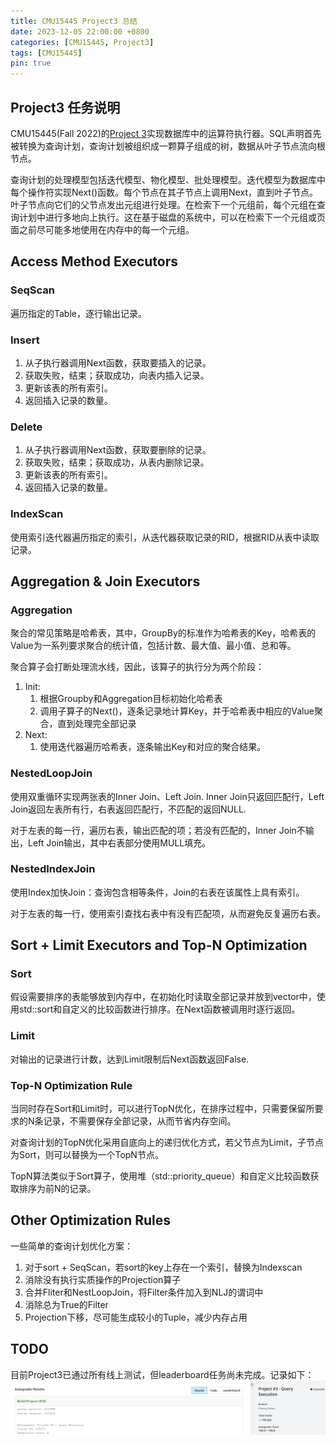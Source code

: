 ```yaml
---
title: CMU15445 Project3 总结
date: 2023-12-05 22:00:00 +0800
categories: [CMU15445, Project3]
tags: [CMU15445]
pin: true
---
```


## Project3 任务说明
CMU15445(Fall 2022)的[Project 3](https://15445.courses.cs.cmu.edu/fall2022/project3/)实现数据库中的运算符执行器。SQL声明首先被转换为查询计划，查询计划被组织成一颗算子组成的树，数据从叶子节点流向根节点。

查询计划的处理模型包括迭代模型、物化模型、批处理模型。迭代模型为数据库中每个操作符实现Next()函数。每个节点在其子节点上调用Next，直到叶子节点。叶子节点向它们的父节点发出元组进行处理。在检索下一个元组前，每个元组在查询计划中进行多地向上执行。这在基于磁盘的系统中，可以在检索下一个元组或页面之前尽可能多地使用在内存中的每一个元组。

## Access Method Executors
### SeqScan
遍历指定的Table，逐行输出记录。

### Insert
1. 从子执行器调用Next函数，获取要插入的记录。
2. 获取失败，结束；获取成功，向表内插入记录。
3. 更新该表的所有索引。
4. 返回插入记录的数量。

### Delete
1. 从子执行器调用Next函数，获取要删除的记录。
2. 获取失败，结束；获取成功，从表内删除记录。
3. 更新该表的所有索引。
4. 返回插入记录的数量。

### IndexScan
使用索引迭代器遍历指定的索引，从迭代器获取记录的RID，根据RID从表中读取记录。

## Aggregation & Join Executors
### Aggregation
聚合的常见策略是哈希表，其中，GroupBy的标准作为哈希表的Key，哈希表的Value为一系列要求聚合的统计值，包括计数、最大值、最小值、总和等。

聚合算子会打断处理流水线，因此，该算子的执行分为两个阶段：  
1. Init:
   1. 根据Groupby和Aggregation目标初始化哈希表
   2. 调用子算子的Next()，逐条记录地计算Key，并于哈希表中相应的Value聚合，直到处理完全部记录
2. Next:
   1. 使用迭代器遍历哈希表，逐条输出Key和对应的聚合结果。

### NestedLoopJoin
使用双重循环实现两张表的Inner Join、Left Join. Inner Join只返回匹配行，Left Join返回左表所有行，右表返回匹配行，不匹配的返回NULL.

对于左表的每一行，遍历右表，输出匹配的项；若没有匹配的，Inner Join不输出，Left Join输出，其中右表部分使用MULL填充。

### NestedIndexJoin
使用Index加快Join：查询包含相等条件，Join的右表在该属性上具有索引。

对于左表的每一行，使用索引查找右表中有没有匹配项，从而避免反复遍历右表。

## Sort + Limit Executors and Top-N Optimization
### Sort
假设需要排序的表能够放到内存中，在初始化时读取全部记录并放到vector中，使用std::sort和自定义的比较函数进行排序。在Next函数被调用时逐行返回。

### Limit
对输出的记录进行计数，达到Limit限制后Next函数返回False.

### Top-N Optimization Rule
当同时存在Sort和Limit时，可以进行TopN优化，在排序过程中，只需要保留所要求的N条记录，不需要保存全部记录，从而节省内存空间。

对查询计划的TopN优化采用自底向上的递归优化方式，若父节点为Limit，子节点为Sort，则可以替换为一个TopN节点。

TopN算法类似于Sort算子，使用堆（std::priority_queue）和自定义比较函数获取排序为前N的记录。

## Other Optimization Rules
一些简单的查询计划优化方案：
1. 对于sort + SeqScan，若sort的key上存在一个索引，替换为Indexscan
2. 消除没有执行实质操作的Projection算子
3. 合并Fliter和NestLoopJoin，将Filter条件加入到NLJ的谓词中
4. 消除总为True的Filter
5. Projection下移，尽可能生成较小的Tuple，减少内存占用

## TODO
目前Project3已通过所有线上测试，但leaderboard任务尚未完成。记录如下：  
![grade](/assets/img/2023-12-05-cmu15445-project3/grade.png)
